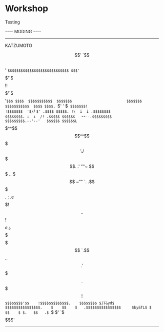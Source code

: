 # Workshop
Testing

---- MODING ----


----------

KATZUMOTO

$$$$$$$$$$$$$$$$$$$$$$$$$$$$$$'               `$$$$$$$$$$$$$$$$$$$$$$$$$$$$$$  
$$$$$$$$$$$$$$$$$$$$$$$$$$$$'                   `$$$$$$$$$$$$$$$$$$$$$$$$$$$$
$$$'`$$$$$$$$$$$$$'`$$$$$$!                       !$$$$$$'`$$$$$$$$$$$$$'`$$$
$$$$  $$$$$$$$$$$  $$$$$$$                         $$$$$$$  $$$$$$$$$$$  $$$$
$$$$. `$' \' \$`  $$$$$$$!                         !$$$$$$$  '$/ `/ `$' .$$$$
$$$$$. !\  i  i .$$$$$$$$                           $$$$$$$$. i  i  /! .$$$$$
$$$$$$   `--`--.$$$$$$$$$                           $$$$$$$$$.--'--'   $$$$$$
$$$$$$L        `$$$$$^^$$                           $$^^$$$$$'        J$$$$$$
$$$$$$$.   .'   ""~   $$$    $.                 .$  $$$   ~""   `.   .$$$$$$$
$$$$$$$$.  ;      .e$$$$$!    $$.             .$$  !$$$$$e,      ;  .$$$$$$$$
$$$$$$$$$   `.$$$$$$$$$$$$     $$$.         .$$$   $$$$$$$$$$$$.'   $$$$$$$$$
$$$$$$$$    .$$$$$$$$$$$$$!     $$`$$$$$$$$'$$    !$$$$$$$$$$$$$.    $$$$$$$$
$JT&yd$     $$$$$$$$$$$$$$$$.    $    $$    $   .$$$$$$$$$$$$$$$$     $by&TL$
                                 $    $$    $
                                 $.   $$   .$
                                 `$        $'
                                  `$$$$$$$$'

---------
